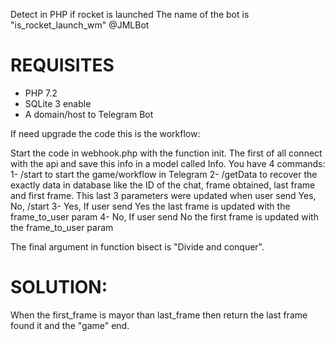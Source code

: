 Detect in PHP if rocket is launched
The name of the bot is "is_rocket_launch_wm" @JMLBot
# REQUISITES
- PHP 7.2
- SQLite 3 enable
- A domain/host to Telegram Bot

If need upgrade the code this is the workflow:

Start the code in webhook.php with the function init.
The first of all connect with the api and save this info in a model called Info.
You have 4 commands:
1- /start to start the game/workflow in Telegram
2- /getData to recover the exactly data in database like the ID of the chat, frame obtained, last frame and first frame. This last 3 parameters were updated when user send Yes, No, /start
3- Yes, If user send Yes the last frame is updated with the frame_to_user param
4- No, If user send No the first frame is updated with the frame_to_user param


The final argument in function bisect is "Divide and conquer".
# SOLUTION:
When the first_frame is mayor than last_frame then return the last frame found it and the "game" end.